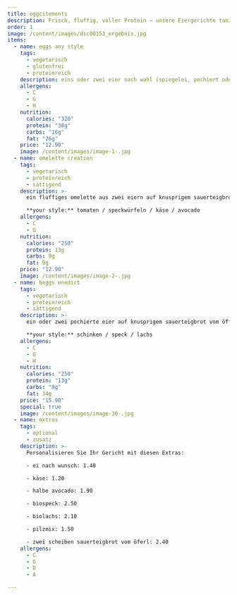 ```yaml
---
title: eggcitements
description: Frisch, fluffig, voller Protein – unsere Eiergerichte tanzen auf deinem Teller. Perfekt für einen energiegeladenen Start in den Tag.
order: 1
image: /content/images/dsc00153_ergebnis.jpg
items:
  - name: eggs any style
    tags:
      - vegetarisch
      - glutenfrei
      - proteinreich
    description: eins oder zwei eier nach wahl (spiegelei, pochiert oder eierspeise), kunstvoll serviert auf scheiben von süßkartoffel und avocado. dazu sautierte champignons und shiitake-pilze, garniert mit rucula, sprossen und kresse.
    allergens:
      - C
      - G
      - H
    nutrition:
      calories: "320"
      protein: "38g"
      carbs: "16g"
      fat: "26g"
    price: "12.90"
    image: /content/images/image-1-.jpg
  - name: omelette creation
    tags:
      - vegetarisch
      - proteinreich
      - sättigend
    description: >-
      ein fluffiges omelette aus zwei eiern auf knusprigem sauerteigbrot vom öfferl, gefüllt mit zwiebeln, shiitake-pilzen und frischem spinat. gekrönt mit rucula, sprossen und kresse.

      **your style:** tomaten / speckwürfeln / käse / avocado
    allergens:
      - C
      - G
    nutrition:
      calories: "250"
      protein: 13g
      carbs: 9g
      fat: 9g
    price: "12.90"
    image: /content/images/image-2-.jpg
  - name: beggs enedict
    tags:
      - vegetarisch
      - proteinreich
      - sättigend
    description: >-
      ein oder zwei pochierte eier auf knusprigem sauerteigbrot vom öfferl, mit cremiger avocadosauce und sautierten pilzen, verfeinert mit rucula, sprossen, kresse und knusprigen pinienkernen.

      **your style:** schinken / speck / lachs
    allergens:
      - C
      - G
      - H
    nutrition:
      calories: "250"
      protein: "13g"
      carbs: "9g"
      fat: 34g
    price: "15.90"
    special: true
    image: /content/images/image-36-.jpg
  - name: extras
    tags:
      - optional
      - zusatz
    description: >-
      Personalisieren Sie Ihr Gericht mit diesen Extras:

      - ei nach wunsch: 1.40

      - käse: 1.20

      - halbe avocado: 1.90

      - biospeck: 2.50

      - biolachs: 2.10

      - pilzmix: 1.50

      - zwei scheiben sauerteigbrot vom öferl: 2.40
    allergens:
      - C
      - G
      - D
      - A

---
```

